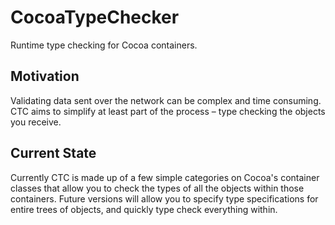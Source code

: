 CocoaTypeChecker
================

Runtime type checking for Cocoa containers.

Motivation
----------
Validating data sent over the network can be complex and time consuming.  CTC aims to simplify at least part of the process – type checking the objects you receive.

Current State
-------------
Currently CTC is made up of a few simple categories on Cocoa's container classes that allow you to check the types of all the objects within those containers.  Future versions will allow you to specify type specifications for entire trees of objects, and quickly type check everything within.
